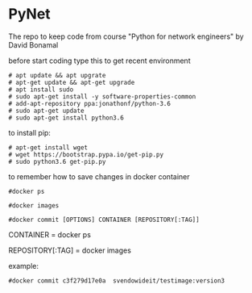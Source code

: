 # PyNet
The repo to keep code from course "Python for network engineers" by David Bonamal

before start coding type this to get recent environment
```
# apt update && apt upgrate
# apt-get update && apt-get upgrade
# apt install sudo
# sudo apt-get install -y software-properties-common
# add-apt-repository ppa:jonathonf/python-3.6
# sudo apt-get update
# sudo apt-get install python3.6
```
to install pip:
```
# apt-get install wget
# wget https://bootstrap.pypa.io/get-pip.py
# sudo python3.6 get-pip.py
```


to remember how to save changes in docker container
```
#docker ps

#docker images

#docker commit [OPTIONS] CONTAINER [REPOSITORY[:TAG]]
```
CONTAINER = docker ps

REPOSITORY[:TAG] = docker images

example:
```
#docker commit c3f279d17e0a  svendowideit/testimage:version3
```

